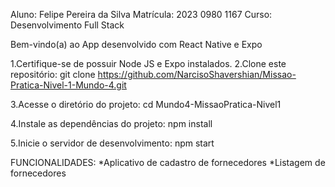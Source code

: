 Aluno: Felipe Pereira da Silva
Matrícula: 2023 0980 1167
Curso: Desenvolvimento Full Stack

Bem-vindo(a) ao App desenvolvido com React Native e Expo

1.Certifique-se de possuir Node JS e Expo instalados.
2.Clone este repositório:
  git clone https://github.com/NarcisoShavershian/Missao-Pratica-Nivel-1-Mundo-4.git

3.Acesse o diretório do projeto:
  cd Mundo4-MissaoPratica-Nivel1

4.Instale as dependências do projeto:
  npm install

5.Inicie o servidor de desenvolvimento:
  npm start

FUNCIONALIDADES:
*Aplicativo de cadastro de fornecedores
*Listagem de fornecedores
